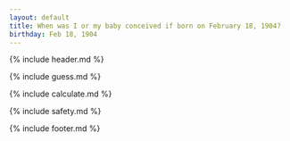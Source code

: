 ```yaml
---
layout: default
title: When was I or my baby conceived if born on February 18, 1904?
birthday: Feb 18, 1904
---
```


{% include header.md %}

{% include guess.md %}

{% include calculate.md %}

{% include safety.md %}

{% include footer.md %}



